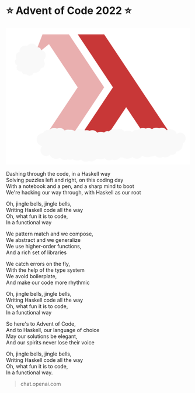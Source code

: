 # :star: Advent of Code 2022 :star:

  ![haskell logo as christmas hat](ChristmasHaskell.png)

Dashing through the code, in a Haskell way </br>
Solving puzzles left and right, on this coding day </br>
With a notebook and a pen, and a sharp mind to boot </br>
We're hacking our way through, with Haskell as our root </br>

Oh, jingle bells, jingle bells, </br>
Writing Haskell code all the way </br>
Oh, what fun it is to code, </br>
In a functional way </br>

We pattern match and we compose, </br>
We abstract and we generalize </br>
We use higher-order functions, </br>
And a rich set of libraries </br>

We catch errors on the fly, </br>
With the help of the type system </br>
We avoid boilerplate, </br>
And make our code more rhythmic </br>

Oh, jingle bells, jingle bells, </br>
Writing Haskell code all the way </br>
Oh, what fun it is to code, </br>
In a functional way </br>

So here's to Advent of Code, </br>
And to Haskell, our language of choice </br>
May our solutions be elegant, </br>
And our spirits never lose their voice </br>

Oh, jingle bells, jingle bells, </br>
Writing Haskell code all the way </br>
Oh, what fun it is to code, </br>
In a functional way. </br>


> chat.openai.com

